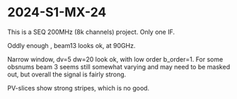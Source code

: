 # 2024-S1-MX-24


This is a SEQ 200MHz (8k channels) project.  Only one IF.

Oddly enough , beam13 looks ok, at 90GHz.

Narrow window, dv=5 dw=20 look ok, with low order b_order=1.  For some obsnums beam 3 seems still
somewhat varying and may need to be masked out, but overall the signal is fairly strong.

PV-slices show strong stripes, which is no good.
